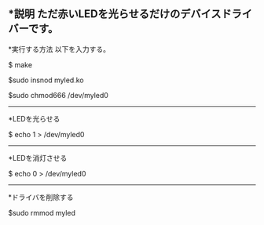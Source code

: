 *説明
ただ赤いLEDを光らせるだけのデバイスドライバーです。
---
*実行する方法
以下を入力する。

$ make

$sudo insnod myled.ko

$sudo chmod666 /dev/myled0

---
*LEDを光らせる

$ echo 1 > /dev/myled0

---
*LEDを消灯させる

$ echo 0 > /dev/myled0

---
*ドライバを削除する

$sudo rmmod myled
